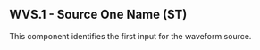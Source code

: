 ## WVS.1 - Source One Name (ST)

This component identifies the first input for the waveform source.
